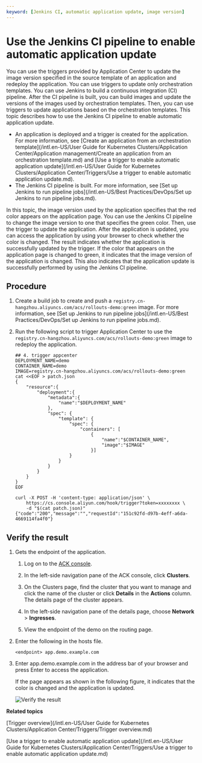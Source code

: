 ```yaml
---
keyword: [Jenkins CI, automatic application update, image version]
---
```


# Use the Jenkins CI pipeline to enable automatic application update

You can use the triggers provided by Application Center to update the image version specified in the source template of an application and redeploy the application. You can use triggers to update only orchestration templates. You can use Jenkins to build a continuous integration \(CI\) pipeline. After the CI pipeline is built, you can build images and update the versions of the images used by orchestration templates. Then, you can use triggers to update applications based on the orchestration templates. This topic describes how to use the Jenkins CI pipeline to enable automatic application update.

-   An application is deployed and a trigger is created for the application. For more information, see [Create an application from an orchestration template](/intl.en-US/User Guide for Kubernetes Clusters/Application Center/Application management/Create an application from an orchestration template.md) and [Use a trigger to enable automatic application update](/intl.en-US/User Guide for Kubernetes Clusters/Application Center/Triggers/Use a trigger to enable automatic application update.md).
-   The Jenkins CI pipeline is built. For more information, see [Set up Jenkins to run pipeline jobs](/intl.en-US/Best Practices/DevOps/Set up Jenkins to run pipeline jobs.md).

In this topic, the image version used by the application specifies that the red color appears on the application page. You can use the Jenkins CI pipeline to change the image version to one that specifies the green color. Then, use the trigger to update the application. After the application is updated, you can access the application by using your browser to check whether the color is changed. The result indicates whether the application is successfully updated by the trigger. If the color that appears on the application page is changed to green, it indicates that the image version of the application is changed. This also indicates that the application update is successfully performed by using the Jenkins CI pipeline.

## Procedure

1.  Create a build job to create and push a `registry.cn-hangzhou.aliyuncs.com/acs/rollouts-demo:green` image. For more information, see [Set up Jenkins to run pipeline jobs](/intl.en-US/Best Practices/DevOps/Set up Jenkins to run pipeline jobs.md).

2.  Run the following script to trigger Application Center to use the `registry.cn-hangzhou.aliyuncs.com/acs/rollouts-demo:green` image to redeploy the application.

    ```
    ## 4. trigger appcenter
    DEPLOYMENT_NAME=demo
    CONTAINER_NAME=demo
    IMAGE=registry.cn-hangzhou.aliyuncs.com/acs/rollouts-demo:green
    cat <<EOF > patch.json
    {
        "resource":{
            "deployment":{
                "metadata":{
                    "name":"$DEPLOYMENT_NAME"
                },
                "spec": {
                    "template": {
                        "spec": {
                            "containers": [
                                {
                                    "name":"$CONTAINER_NAME",
                                    "image":"$IMAGE"
                                }]
                        }
                    }
                }
            }
        }
    }
    EOF
    
    curl -X POST -H 'content-type: application/json' \
        https://cs.console.aliyun.com/hook/trigger?token=xxxxxxxx \
        -d "$(cat patch.json)"
    {"code":"200","message":"","requestId":"151c92fd-d97b-4eff-a6da-4669114fa4f0"}
    ```


## Verify the result

1.  Gets the endpoint of the application.

    1.  Log on to the [ACK console](https://cs.console.aliyun.com).

    2.  In the left-side navigation pane of the ACK console, click **Clusters**.

    3.  On the Clusters page, find the cluster that you want to manage and click the name of the cluster or click **Details** in the **Actions** column. The details page of the cluster appears.

    4.  In the left-side navigation pane of the details page, choose **Network** \> **Ingresses**.

    5.  View the endpoint of the demo on the routing page.

2.  Enter the following in the hosts file.

    ```
    <endpoint> app.demo.example.com 
    ```

3.  Enter app.demo.example.com in the address bar of your browser and press Enter to access the application.

    If the page appears as shown in the following figure, it indicates that the color is changed and the application is updated.

    ![Verify the result](https://help-static-aliyun-doc.aliyuncs.com/assets/img/en-US/2683779161/p263738.png)


**Related topics**  


[Trigger overview](/intl.en-US/User Guide for Kubernetes Clusters/Application Center/Triggers/Trigger overview.md)

[Use a trigger to enable automatic application update](/intl.en-US/User Guide for Kubernetes Clusters/Application Center/Triggers/Use a trigger to enable automatic application update.md)


